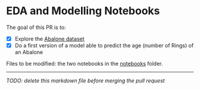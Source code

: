 # EDA and Modelling Notebooks

The goal of this PR is to:

- [x] Explore the [Abalone dataset](https://www.kaggle.com/datasets/rodolfomendes/abalone-dataset)
- [x] Do a first version of a model able to predict the age (number of Rings) of an Abalone

Files to be modified: the two notebooks in the [notebooks](./notebooks/) folder.

___

*TODO: delete this markdown file before merging the pull request*
